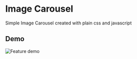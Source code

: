 # Image Carousel

Simple Image Carousel created with plain css and javascript

## Demo
![Feature demo](https://media.giphy.com/media/v1.Y2lkPTc5MGI3NjExeWk2bHpucWN2dmNocmg0a3p0MWg4ZmJzeG9kaWttYTFxcXJqcmw2MCZlcD12MV9pbnRlcm5hbF9naWZfYnlfaWQmY3Q9Zw/2KiaMi90IqC2SrfvKb/giphy.gif)